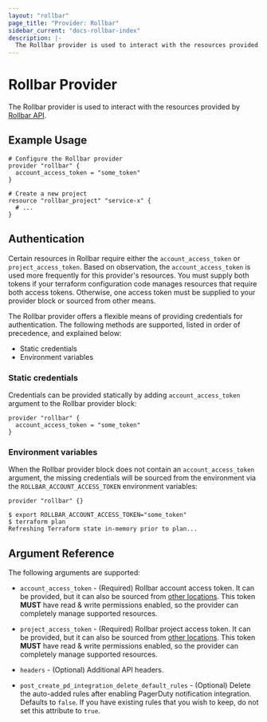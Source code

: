 ```yaml
---
layout: "rollbar"
page_title: "Provider: Rollbar"
sidebar_current: "docs-rollbar-index"
description: |-
  The Rollbar provider is used to interact with the resources provided by the Rollbar API.
---
```


# Rollbar Provider

The Rollbar provider is used to interact with the resources provided by [Rollbar API](https://explorer.docs.rollbar.com/).

## Example Usage

```hcl
# Configure the Rollbar provider
provider "rollbar" {
  account_access_token = "some_token"
}

# Create a new project
resource "rollbar_project" "service-x" {
  # ...
}
```

## Authentication

Certain resources in Rollbar require either the `account_access_token` or `project_access_token`. Based on observation,
the `account_access_token` is used more frequently for this provider's resources. You must supply both tokens
if your terraform configuration code manages resources that require both access tokens. Otherwise, one access token
must be supplied to your provider block or sourced from other means.

The Rollbar provider offers a flexible means of providing credentials for authentication.
The following methods are supported, listed in order of precedence, and explained below:

* Static credentials
* Environment variables

### Static credentials

Credentials can be provided statically by adding `account_access_token` argument
to the Rollbar provider block:

```hcl
provider "rollbar" {
  account_access_token = "some_token"
}
```

### Environment variables

When the Rollbar provider block does not contain an `account_access_token`
argument, the missing credentials will be sourced from the environment via the
`ROLLBAR_ACCOUNT_ACCESS_TOKEN` environment variables:

```hcl
provider "rollbar" {}
```

```shell
$ export ROLLBAR_ACCOUNT_ACCESS_TOKEN="some_token"
$ terraform plan
Refreshing Terraform state in-memory prior to plan...
```

## Argument Reference

The following arguments are supported:

* `account_access_token` - (Required) Rollbar account access token. It can be provided, but it can also
be sourced from [other locations](#Authentication). This token **MUST** have read & write permissions enabled,
so the provider can completely manage supported resources.

* `project_access_token` - (Required) Rollbar project access token. It can be provided, but it can also
be sourced from [other locations](#Authentication). This token **MUST** have read & write permissions enabled,
so the provider can completely manage supported resources.

* `headers` - (Optional) Additional API headers.

* `post_create_pd_integration_delete_default_rules` - (Optional) Delete the auto-added rules after enabling
PagerDuty notification integration. Defaults to `false`. If you have existing rules that you wish to keep, do not set this
attribute to `true`.